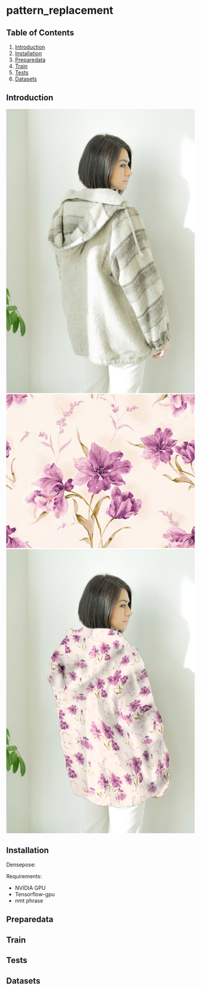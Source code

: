 pattern_replacement
===================

Table of Contents
-------------
1. [Introduction](#introduction)
2. [Installation](#installation)
3. [Preparedata](#preparedata)
3. [Train](#train)
4. [Tests](#tests)
5. [Datasets](#datasets)

Introduction
-------------
![input](/data/demo_image/78.jpg)![pattern](/data/demo_image/pattern_3.png)![result](/data/demo_image/78_95.png)

Installation
-------------
Densepose:
  
Requirements:
- NVIDIA GPU
- Tensorflow-gpu
- nmt phrase

Preparedata
-------------
Train
-------------
Tests
-------------
Datasets
-------------
